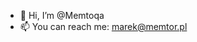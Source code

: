 - 👋 Hi, I’m @Memtoqa
- 📫 You can reach me: marek@memtor.pl

<!---
Memtoqa/Memtoqa is a ✨ special ✨ repository because its `README.md` (this file) appears on your GitHub profile.
You can click the Preview link to take a look at your changes.
--->
